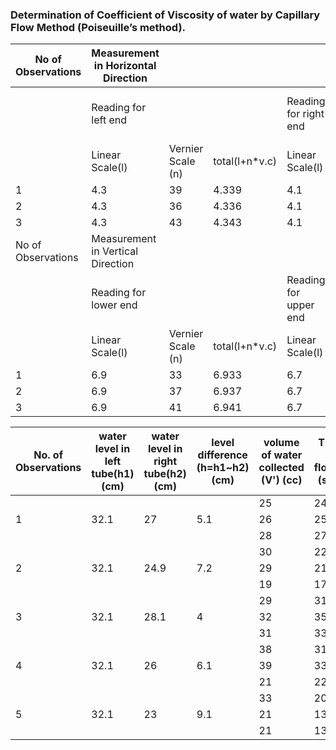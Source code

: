 ### Determination of Coefficient of Viscosity of water by Capillary Flow Method (Poiseuille’s method).



No of Observations|Measurement in Horizontal Direction|                 |              |                     |                 |              |               |            |Radius of capillary tube ((Dx+Dy)/2)
------------------|-----------------------------------|-----------------|--------------|---------------------|-----------------|--------------|---------------|------------|------------------------------------
                  |Reading for left end               |                 |              |Reading for right end|                 |              |Dx=(D1-D2) (cm)|Mean Dx (cm)|0.2163333333
                  |Linear Scale(l)                    |Vernier Scale (n)|total(l+n*v.c)|Linear Scale(l)      |Vernier Scale (n)|total(l+n*v.c)|               |            |
1                 |4.3                                |39               |4.339         |4.1                  |42               |4.142         |0.197          |            |
2                 |4.3                                |36               |4.336         |4.1                  |40               |4.14          |0.196          |0.2         |
3                 |4.3                                |43               |4.343         |4.1                  |36               |4.136         |0.207          |            |
No of Observations|Measurement in Vertical Direction  |                 |              |                     |                 |              |               |            |
                  |Reading for lower end              |                 |              |Reading for upper end|                 |              |Dy=(D1-D2) (cm)|Mean Dy (cm)|
                  |Linear Scale(l)                    |Vernier Scale (n)|total(l+n*v.c)|Linear Scale(l)      |Vernier Scale (n)|total(l+n*v.c)|               |            |
1                 |6.9                                |33               |6.933         |6.7                  |5                |6.705         |0.228          |            |
2                 |6.9                                |37               |6.937         |6.7                  |2                |6.702         |0.235          |0.2326666667|
3                 |6.9                                |41               |6.941         |6.7                  |6                |6.706         |0.235          |            |



No. of Observations|water level in left tube(h1) (cm)|water level in right tube(h2) (cm)|level difference (h=h1~h2)(cm)|volume of water collected (V') (cc)|Time of flow(t) (sec)|Rate of flow (V=V'/t)(cc/s)|Mean(V) (cc/s)
-------------------|---------------------------------|----------------------------------|------------------------------|-----------------------------------|---------------------|---------------------------|--------------
                   |                                 |                                  |                              |25                                 |24.38                |1.025430681                |
1                  |32.1                             |27                                |5.1                           |26                                 |25.27                |1.028888009                |1.030068248
                   |                                 |                                  |                              |28                                 |27.03                |1.035886053                |
                   |                                 |                                  |                              |30                                 |22.96                |1.306620209                |
2                  |32.1                             |24.9                              |7.2                           |29                                 |21.28                |1.362781955                |1.241848155
                   |                                 |                                  |                              |19                                 |17.99                |1.056142301                |
                   |                                 |                                  |                              |29                                 |31.97                |0.9071004066               |
3                  |32.1                             |28.1                              |4                             |32                                 |35.98                |0.8893829906               |0.9083944058
                   |                                 |                                  |                              |31                                 |33.38                |0.9286998203               |
                   |                                 |                                  |                              |38                                 |31.84                |1.193467337                |
4                  |32.1                             |26                                |6.1                           |39                                 |33.39                |1.168014376                |1.096758094
                   |                                 |                                  |                              |21                                 |22.61                |0.9287925697               |
                   |                                 |                                  |                              |33                                 |20.54                |1.606621227                |
5                  |32.1                             |23                                |9.1                           |21                                 |13.46                |1.560178306                |1.591587593
                   |                                 |                                  |                              |21                                 |13.06                |1.607963247                |



